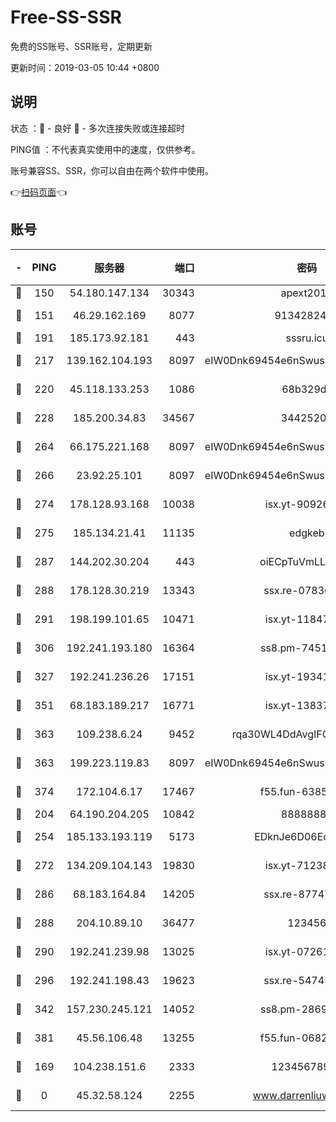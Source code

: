 # Free-SS-SSR

免费的SS账号、SSR账号，定期更新

更新时间：2019-03-05 10:44 +0800

## 说明

状态     ：🙂 - 良好 🙁 - 多次连接失败或连接超时

PING值   ：不代表真实使用中的速度，仅供参考。

账号兼容SS、SSR，你可以自由在两个软件中使用。

👉[扫码页面](https://liesauer.github.io/free-ss-ssr.github.io/)👈

## 账号

|-|PING|服务器|端口|密码|加密方式|区域|
|:----:|:----:|:-----:|-----:|:----:|:----:|:----:|
|🙂|150|54.180.147.134|30343|apext2019|chacha20|KR|
|🙂|151|46.29.162.169|8077|9134282479|aes-256-cfb|RU|
|🙂|191|185.173.92.181|443|sssru.icu|rc4-md5|RU|
|🙂|217|139.162.104.193|8097|eIW0Dnk69454e6nSwuspv9DmS201tQ0D|aes-256-cfb|JP|
|🙂|220|45.118.133.253|1086|68b329da|aes-256-cfb|SG|
|🙂|228|185.200.34.83|34567|34425208|aes-256-cfb|US|
|🙂|264|66.175.221.168|8097|eIW0Dnk69454e6nSwuspv9DmS201tQ0D|aes-256-cfb|US|
|🙂|266|23.92.25.101|8097|eIW0Dnk69454e6nSwuspv9DmS201tQ0D|aes-256-cfb|US|
|🙂|274|178.128.93.168|10038|isx.yt-90926277|aes-256-cfb|SG|
|🙂|275|185.134.21.41|11135|edgkeb|aes-256-cfb|GB|
|🙂|287|144.202.30.204|443|oiECpTuVmLLxk4Ts|aes-256-cfb|US|
|🙂|288|178.128.30.219|13343|ssx.re-07836021|aes-256-cfb|SG|
|🙂|291|198.199.101.65|10471|isx.yt-11847851|aes-256-cfb|US|
|🙂|306|192.241.193.180|16364|ss8.pm-74519137|aes-256-cfb|US|
|🙂|327|192.241.236.26|17151|isx.yt-19341877|aes-256-cfb|US|
|🙂|351|68.183.189.217|16771|isx.yt-13837724|aes-256-cfb|SG|
|🙂|363|109.238.6.24|9452|rqa30WL4DdAvgIFG6Fs3znzTa|aes-256-cfb|FR|
|🙂|363|199.223.119.83|8097|eIW0Dnk69454e6nSwuspv9DmS201tQ0D|aes-256-cfb|US|
|🙂|374|172.104.6.17|17467|f55.fun-63855041|aes-256-cfb|US|
|🙂|204|64.190.204.205|10842|88888888|rc4-md5|US|
|🙂|254|185.133.193.119|5173|EDknJe6D06EoWDaw|aes-256-cfb|US|
|🙂|272|134.209.104.143|19830|isx.yt-71238117|aes-256-cfb|SG|
|🙂|286|68.183.164.84|14205|ssx.re-87747678|aes-256-cfb|US|
|🙂|288|204.10.89.10|36477|123456|aes-256-cfb|US|
|🙂|290|192.241.239.98|13025|isx.yt-07261682|aes-256-cfb|US|
|🙂|296|192.241.198.43|19623|ssx.re-54745370|aes-256-cfb|US|
|🙂|342|157.230.245.121|14052|ss8.pm-28692844|aes-256-cfb|SG|
|🙂|381|45.56.106.48|13255|f55.fun-06824617|aes-256-cfb|US|
|🙁|169|104.238.151.6|2333|12345678900|aes-256-cfb|JP|
|🙁|0|45.32.58.124|2255|www.darrenliuwei.com|aes-256-cfb|JP|
